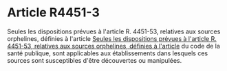 # Article R4451-3

Seules les dispositions prévues à l'article R. 4451-53, relatives aux sources orphelines, définies à l'article [Seules les dispositions prévues à l'article R. 4451-53, relatives aux sources orphelines, définies à l'article][1] du code de la santé publique, sont applicables aux établissements dans lesquels ces sources sont susceptibles d'être découvertes ou manipulées.

 [1]: /affichCodeArticle.do?cidTexte=LEGITEXT000006072665&idArticle=LEGIARTI000006910263&dateTexte=&categorieLien=cid